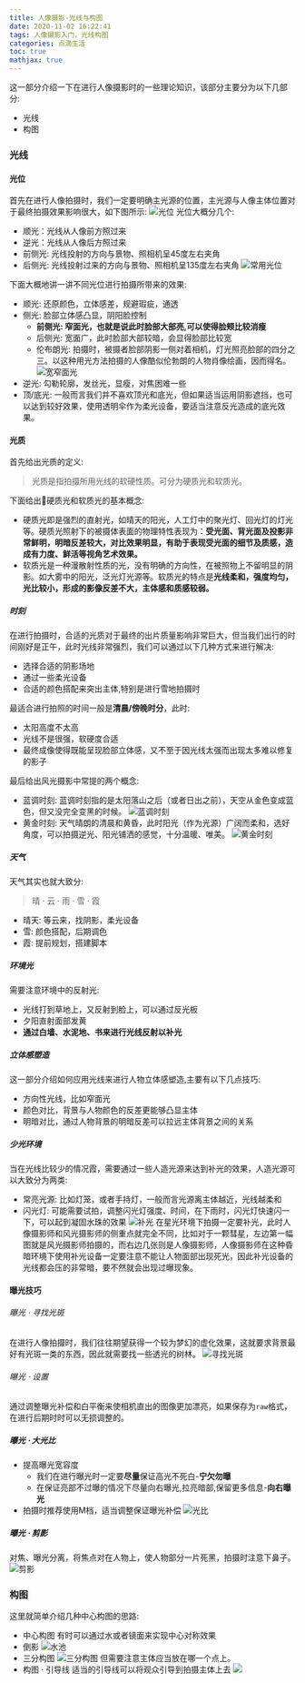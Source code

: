```yaml
---
title: 人像摄影-光线与构图
date: 2020-11-02 16:22:41
tags: 人像摄影入门，光线构图
categories: 点滴生活 
toc: true 
mathjax: true 
---
```

这一部分介绍一下在进行人像摄影时的一些理论知识，该部分主要分为以下几部分: 
- 光线
- 构图 

<!--more-->

### 光线 
#### 光位 
首先在进行人像拍摄时，我们一定要明确主光源的位置，主光源与人像主体位置对于最终拍摄效果影响很大，如下图所示: 
![光位](https://raw.githubusercontent.com/xuejy19/xuejy19.github.io/source/Img/%E5%85%89%E4%BD%8D.jpeg)
光位大概分几个:
- 顺光：光线从人像前方照过来  
- 逆光：光线从人像后方照过来 
- 前侧光: 光线投射的方向与景物、照相机呈45度左右夹角
- 后侧光: 光线投射过来的方向与景物、照相机呈135度左右夹角
![常用光位](https://raw.githubusercontent.com/xuejy19/xuejy19.github.io/source/Img/%E5%85%89%E4%BD%8D1.jpeg)

下面大概地讲一讲不同光位进行拍摄所带来的效果:
- 顺光: 还原颜色，立体感差，规避瑕疵，通透 
- 侧光: 脸部立体感凸显，阴阳脸控制
  - **前侧光: 窄面光，也就是说此时脸部大部亮,可以使得脸颊比较消瘦**
  - 后侧光: 宽面广，此时脸部大部较暗，会显得脸部比较宽
  - 伦布朗光: 拍摄时，被摄者脸部阴影一侧对着相机，灯光照亮脸部的四分之三。以这种用光方法拍摄的人像酷似伦勃朗的人物肖像绘画，因而得名。
  ![宽窄面光](https://raw.githubusercontent.com/xuejy19/xuejy19.github.io/source/Img/%E5%AE%BD%E7%AA%84%E9%9D%A2%E5%85%89.jpg)
- 逆光: 勾勒轮廓，发丝光，显瘦，对焦困难一些
- 顶/底光: 一般而言我们并不喜欢顶光和底光，但如果适当运用阴影遮挡，也可以达到较好效果，使用透明伞作为柔光设备，要适当注意反光造成的底光效果。   

#### 光质 
首先给出光质的定义:
> 光质是指拍摄所用光线的软硬性质。可分为硬质光和软质光。 

下面给出硬质光和软质光的基本概念:
- 硬质光即是强烈的直射光，如晴天的阳光，人工灯中的聚光灯、回光灯的灯光等。硬质光照射下的被摄体表面的物理特性表现为：**受光面、背光面及投影非常鲜明，明暗反差较大，对比效果明显，有助于表现受光面的细节及质感，造成有力度、鲜活等视角艺术效果。**
- 软质光是一种漫散射性质的光，没有明确的方向性，在被照物上不留明显的阴影。如大雾中的阳光，泛光灯光源等。软质光的特点是**光线柔和，强度均匀，光比较小，形成的影像反差不大，主体感和质感较弱。**

##### 时刻
在进行拍摄时，合适的光质对于最终的出片质量影响非常巨大，但当我们出行的时间刚好是正午，此时光线非常强烈，我们可以通过以下几种方式来进行解决: 
- 选择合适的阴影场地 
- 通过一些柔光设备
- 合适的颜色搭配来突出主体,特别是进行雪地拍摄时 

最适合进行拍照的时间一般是**清晨/傍晚时分**，此时:
- 太阳高度不太高 
- 光线不是很强，软硬度合适
- 最终成像使得既能呈现脸部立体感，又不至于因光线太强而出现太多难以修复的影子

最后给出风光摄影中常提的两个概念:
- 蓝调时刻: 蓝调时刻指的是太阳落山之后（或者日出之前），天空从金色变成蓝色，但又没完全变黑的时候。
![蓝调时刻](https://raw.githubusercontent.com/xuejy19/xuejy19.github.io/source/Img/%E8%93%9D%E8%B0%83%E6%97%B6%E5%88%BB.jpg)
- 黄金时刻: 天气晴朗的清晨和黄昏，此时阳光（作为光源）广阔而柔和，选好角度，可以拍摄逆光、阳光铺洒的感觉，十分温暖、唯美。
![黄金时刻](https://raw.githubusercontent.com/xuejy19/xuejy19.github.io/source/Img/%E9%BB%84%E9%87%91%E6%97%B6%E5%88%BB.jpeg)

##### 天气
天气其实也就大致分: 
> 晴 $\cdot$ 云 $\cdot$ 雨 $\cdot$ 雪 $\cdot$ 霞 

- 晴天: 等云来，找阴影，柔光设备
- 雪: 颜色搭配，后期调色 
- 霞: 提前规划，搭建脚本 

##### 环境光 
需要注意环境中的反射光:
- 光线打到草地上，又反射到脸上，可以通过反光板 
- 夕阳直射面部发黄 
- **通过白墙、水泥地、书来进行光线反射以补光**

##### 立体感塑造 
这一部分介绍如何应用光线来进行人物立体感塑造,主要有以下几点技巧: 
- 方向性光线，比如窄面光 
- 颜色对比，背景与人物颜色的反差更能够凸显主体
- 明暗对比，通过人物背景的明暗反差可以拉远主体背景之间的关系

##### 少光环境 
当在光线比较少的情况霞，需要通过一些人造光源来达到补光的效果，人造光源可以大致分为两类:
- 常亮光源: 比如灯笼，或者手持灯，一般而言光源离主体越近，光线越柔和
- 闪光灯: 可能需要试拍，调整闪光灯强度、时间，在下雨时，闪光灯快速闪一下，可以起到凝固水珠的效果
![补光](https://raw.githubusercontent.com/xuejy19/xuejy19.github.io/source/Img/%E8%A1%A5%E5%85%89.png)
在星光环境下拍摄一定要补光，此时人像摄影师和风光摄影师的侧重点就完全不同，比如对于一颗彗星，左边第一幅图就是风光摄影师拍摄的，而右边几张则是人像摄影师，人像摄影师在这种昏暗环境下使用补光设备一定要注意不能让人物面部出现死光，因此补光设备的光线都会压的非常暗，要不然就会出现过曝现象。

#### 曝光技巧
###### 曝光 $\cdot$ 寻找光斑 
在进行人像拍摄时，我们往往期望获得一个较为梦幻的虚化效果，这就要求背景最好有光斑一类的东西，因此就需要找一些透光的树林。 
![寻找光斑](https://raw.githubusercontent.com/xuejy19/xuejy19.github.io/source/Img/%E5%AF%BB%E6%89%BE%E5%85%89%E6%96%91.png)

###### 曝光 $\cdot$ 设置 
通过调整曝光补偿和白平衡来使相机直出的图像更加漂亮，如果保存为`raw`格式，在进行后期时时可以无损调整的。 

##### 曝光 $\cdot$ 大光比
- 提高曝光宽容度
  - 我们在进行曝光时一定要**尽量**保证高光不死白-**宁欠勿曝**
  - 在保证亮部不过曝的情况下尽量向右曝光,拉亮暗部,保留更多信息-**向右曝光** 
- 拍摄时推荐使用M档，适当调整保证曝光补偿 
![光比](https://raw.githubusercontent.com/xuejy19/xuejy19.github.io/source/Img/%E5%A4%A7%E5%85%89%E6%AF%94.png)
##### 曝光 $\cdot$ 剪影 
对焦、曝光分离，将焦点对在人物上，使人物部分一片死黑，拍摄时注意下鼻子。
![剪影](https://raw.githubusercontent.com/xuejy19/xuejy19.github.io/source/Img/%E5%89%AA%E5%BD%B1.png)

### 构图 
这里就简单介绍几种中心构图的思路:
- 中心构图 
有时可以通过水或者镜面来实现中心对称效果
- 倒影
![水池](https://raw.githubusercontent.com/xuejy19/xuejy19.github.io/source/Img/%E4%B8%BB%E6%A5%BC%E5%89%8D%E6%B0%B4%E6%B1%A0.JPG)
- 三分构图 
![三分构图](https://raw.githubusercontent.com/xuejy19/xuejy19.github.io/source/Img/%E4%B8%89%E5%88%86%E6%9E%84%E5%9B%BE.jpg)
但需要注意主体应当放在哪一个点上。
- 构图 $\cdot$ 引导线 
适当的引导线可以将观众引导到拍摄主体上去 
![](https://raw.githubusercontent.com/xuejy19/xuejy19.github.io/source/Img/%E5%BC%95%E5%AF%BC%E7%BA%BF.jpeg)






